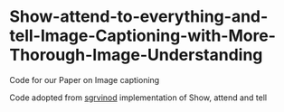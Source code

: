 # Show-attend-to-everything-and-tell-Image-Captioning-with-More-Thorough-Image-Understanding
Code for our Paper on Image captioning


Code adopted from [sgrvinod](https://github.com/sgrvinod/a-PyTorch-Tutorial-to-Image-Captioning) implementation of Show, attend and tell
